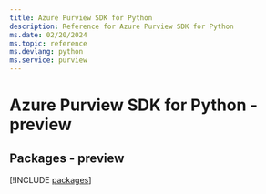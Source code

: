 ```yaml
---
title: Azure Purview SDK for Python
description: Reference for Azure Purview SDK for Python
ms.date: 02/20/2024
ms.topic: reference
ms.devlang: python
ms.service: purview
---
```

# Azure Purview SDK for Python - preview
## Packages - preview
[!INCLUDE [packages](purview-index.md)]